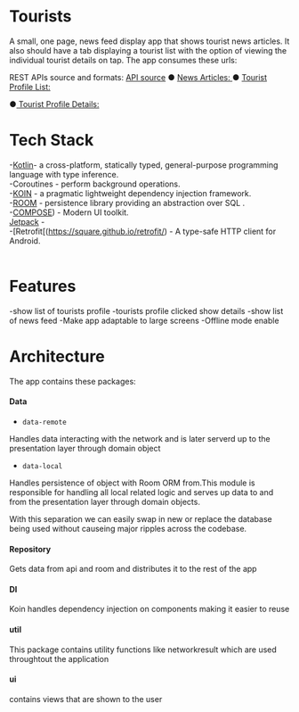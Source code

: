 # Tourists
A small, one page, news feed display app that shows tourist
news articles. It also should have a tab displaying a tourist list with the option of viewing the
individual tourist details on tap. The app consumes these urls: 

REST APIs source and formats:
[API source](https://www.appsloveworld.com/free-online-sample-rest-api-url-for-testing)
● [News Articles:
](http://restapi.adequateshop.com/api/Feed/GetNewsFeed)
● [Tourist Profile List:
](http://restapi.adequateshop.com/api/Tourist?page=2)

●[ Tourist Profile Details:](http://restapi.adequateshop.com/api/Tourist/170030)

# Tech Stack<br/>
-[Kotlin](https://developer.android.com/kotlin?gclid=CjwKCAjw9r-DBhBxEiwA9qYUpWK_ANJvWx6zBkFk-4XeP5a0dCxwyFZv_EeeqAcUx1K_Mj3gGkpdxRoCW9IQAvD_BwE&gclsrc=aw.ds)- a cross-platform, statically typed, general-purpose programming language with type inference.<br/>
-Coroutines - perform background operations.<br/>
-[KOIN](https://insert-koin.io/) - a pragmatic lightweight dependency injection framework.<br/>
-[ROOM](https://developer.android.com/training/data-storage/room) - persistence library providing an abstraction over SQL .<br/>
-[COMPOSE](https://developer.android.com/jetpack/compose)) - Modern UI toolkit.<br/>
[Jetpack](https://developer.android.com/jetpack) -<br/>
-[Retrofit[(https://square.github.io/retrofit/) - A type-safe HTTP client for Android.<br/><br/>

# Features<br/>
-show list of tourists profile 
-tourists profile clicked show details 
-show list of news feed 
-Make app adaptable to large screens
-Offline mode enable

# Architecture<br/>
The app contains these packages: 

#### Data

- ```data-remote```

Handles data interacting with the network and is later serverd up to the presentation layer through 
domain object

- ```data-local```

Handles persistence of object with Room ORM from.This module is responsible for handling all local related
logic and serves up data to and from the presentation layer through domain objects.

With this separation we can easily swap in new or replace the database being used without causeing
major ripples across the codebase.

#### Repository
Gets data from api and room and distributes it to the rest of the app
#### DI
Koin handles dependency injection on components making it easier to reuse
#### util
This package contains utility functions like networkresult which are used throughtout the application 
#### ui
contains views that are shown to the user




